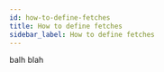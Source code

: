 ```yaml
---
id: how-to-define-fetches
title: How to define fetches
sidebar_label: How to define fetches
---
```


balh blah

